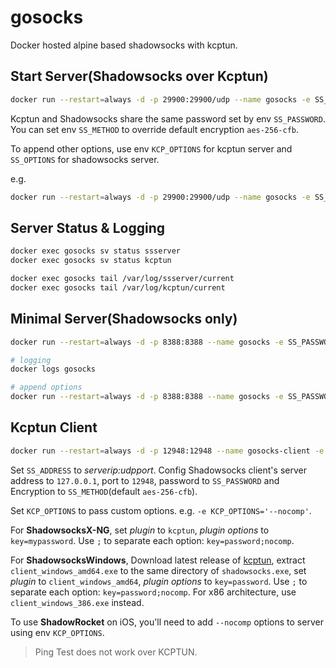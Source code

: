 # gosocks

Docker hosted alpine based shadowsocks with kcptun.

## Start Server(Shadowsocks over Kcptun)

```bash
docker run --restart=always -d -p 29900:29900/udp --name gosocks -e SS_PASSWORD=mypassword seancheung/gosocks:server
```

Kcptun and Shadowsocks share the same password set by env `SS_PASSWORD`. You can set env `SS_METHOD` to override default encryption `aes-256-cfb`.

To append other options, use env `KCP_OPTIONS` for kcptun server and `SS_OPTIONS` for shadowsocks server.

e.g.

```bash
docker run --restart=always -d -p 29900:29900/udp --name gosocks -e SS_PASSWORD=mypassword -e KCP_OPTIONS='--nocomp --mode=normal' -e SS_OPTIONS='-u' seancheung/gosocks:server
```

## Server Status & Logging

```bash
docker exec gosocks sv status ssserver
docker exec gosocks sv status kcptun

docker exec gosocks tail /var/log/ssserver/current
docker exec gosocks tail /var/log/kcptun/current
```

## Minimal Server(Shadowsocks only)

```bash
docker run --restart=always -d -p 8388:8388 --name gosocks -e SS_PASSWORD=mypassword seancheung/gosocks:minimal

# logging
docker logs gosocks

# append options
docker run --restart=always -d -p 8388:8388 --name gosocks -e SS_PASSWORD=mypassword -e SS_OPTIONS='-u' seancheung/gosocks:minimal
```

## Kcptun Client

```bash
docker run --restart=always -d -p 12948:12948 --name gosocks-client -e SS_ADDRESS=1.2.3.4:29900 -e SS_PASSWORD=mypassword seancheung/gosocks:client
```

Set `SS_ADDRESS` to _serverip:udpport_. Config Shadowsocks client's server address to `127.0.0.1`, port to `12948`, password to `SS_PASSWORD` and Encryption to `SS_METHOD`(default `aes-256-cfb`).

Set `KCP_OPTIONS` to pass custom options. e.g. `-e KCP_OPTIONS='--nocomp'`.

For **ShadowsocksX-NG**, set *plugin* to `kcptun`, *plugin options* to `key=mypassword`. Use `;` to separate each option: `key=password;nocomp`.

For **ShadowsocksWindows**, Download latest release of [kcptun](https://github.com/shadowsocks/kcptun/releases), extract `client_windows_amd64.exe` to the same directory of `shadowsocks.exe`, set *plugin* to `client_windows_amd64`, *plugin options* to `key=password`. Use `;` to separate each option: `key=password;nocomp`. For x86 architecture, use `client_windows_386.exe` instead.


To use **ShadowRocket** on iOS, you'll need to add `--nocomp` options to server using  env `KCP_OPTIONS`.
> Ping Test does not work over KCPTUN.